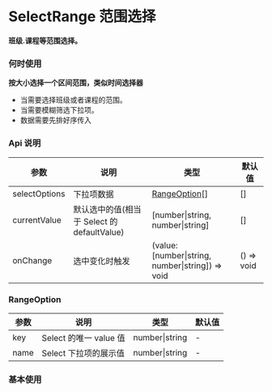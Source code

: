 # SelectRange 范围选择

**班级.课程等范围选择。**

### 何时使用

**按大小选择一个区间范围，类似时间选择器**

- 当需要选择班级或者课程的范围。
- 当需要模糊筛选下拉项。
- 数据需要先排好序传入

### Api 说明

| 参数          | 说明                                        | 类型                                             | 默认值     |
| ------------- | ------------------------------------------- | ------------------------------------------------ | ---------- |
| selectOptions | 下拉项数据                                  | [RangeOption](#RangeOption)\[]                   | []         |
| currentValue  | 默认选中的值(相当于 Select 的 defaultValue) | [number\|string, number\|string]                 | []         |
| onChange      | 选中变化时触发                              | (value:[number\|string, number\|string]) => void | () => void |

### RangeOption

| 参数 | 说明                   | 类型           | 默认值 |
| ---- | ---------------------- | -------------- | ------ |
| key  | Select 的唯一 value 值 | number\|string | -      |
| name | Select 下拉项的展示值  | number\|string | -      |

### 基本使用

<code src="./../../demo/select-range/normal-usage.demo.tsx" />
